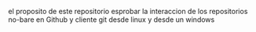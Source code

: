 el proposito de este repositorio esprobar la interaccion de los repositorios no-bare en Github y cliente git desde linux y desde un windows 
